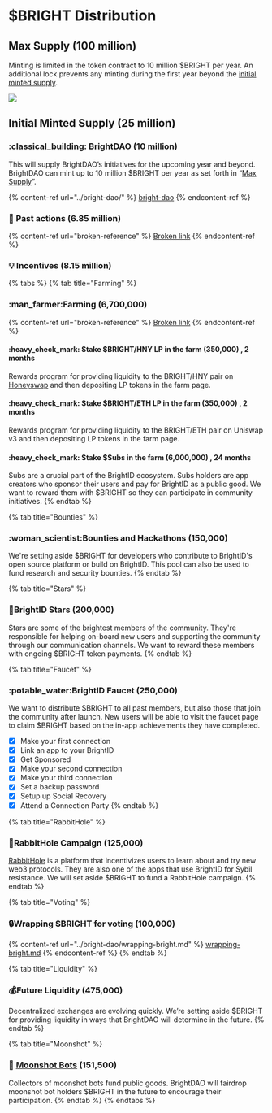 # $BRIGHT Distribution

## Max Supply (100 million) <a href="#max-supply" id="max-supply"></a>

Minting is limited in the token contract to 10 million $BRIGHT per year. An additional lock prevents any minting during the first year beyond the [initial minted supply](bright-distribution.md#initial-minted-supply).

![](<../../.gitbook/assets/Max $BRIGHT Supply Graph\_3.png>)

## Initial Minted Supply (25 million) <a href="#initial-minted-supply" id="initial-minted-supply"></a>

### :classical\_building: BrightDAO (10 million) <a href="#bright-dao" id="bright-dao"></a>

This will supply BrightDAO’s initiatives for the upcoming year and beyond. BrightDAO can mint up to 10 million $BRIGHT per year as set forth in “[Max Supply](bright-distribution.md#max-supply)”.

{% content-ref url="../bright-dao/" %}
[bright-dao](../bright-dao/)
{% endcontent-ref %}

### :gift: Past actions (6.85 million) <a href="#past-actions" id="past-actions"></a>

{% content-ref url="broken-reference" %}
[Broken link](broken-reference)
{% endcontent-ref %}

### :bulb: Incentives (8.15 million) <a href="#incentives" id="incentives"></a>

{% tabs %}
{% tab title="Farming" %}
### :man\_farmer:Farming (6,700,000)

{% content-ref url="broken-reference" %}
[Broken link](broken-reference)
{% endcontent-ref %}

#### :heavy\_check\_mark: Stake $BRIGHT/HNY LP in the farm (350,000) , 2 months

Rewards program for providing liquidity to the BRIGHT/HNY pair on [Honeyswap](https://app.honeyswap.org/) and then depositing LP tokens in the farm page.&#x20;

#### :heavy\_check\_mark: Stake $BRIGHT/ETH LP in the farm (350,000) , 2 months

Rewards program for providing liquidity to the BRIGHT/ETH pair on Uniswap v3 and then depositing LP tokens in the farm page.&#x20;

#### :heavy\_check\_mark: Stake $Subs in the farm (6,000,000) , 24 months

Subs are a crucial part of the BrightID ecosystem. Subs holders are app creators who sponsor their users and pay for BrightID as a public good. We want to reward them with $BRIGHT so they can participate in community initiatives.
{% endtab %}

{% tab title="Bounties" %}
### :woman\_scientist:**Bounties and Hackathons (150,000)**

We're setting aside $BRIGHT for developers who contribute to BrightID's open source platform or build on BrightID. This pool can also be used to fund research and security bounties.
{% endtab %}

{% tab title="Stars" %}
### :star2:**BrightID Stars (200,000)**

Stars are some of the brightest members of the community. They're responsible for helping on-board new users and supporting the community through our communication channels. We want to reward these members with ongoing $BRIGHT token payments.
{% endtab %}

{% tab title="Faucet" %}
### :potable\_water:BrightID Faucet (250,000)

We want to distribute $BRIGHT to all past members, but also those that join the community after launch. New users will be able to visit the faucet page to claim $BRIGHT based on the in-app achievements they have completed.

* [x] Make your first connection
* [x] Link an app to your BrightID
* [x] Get Sponsored
* [x] Make your second connection
* [x] Make your third connection
* [x] Set a backup password
* [x] Setup up Social Recovery
* [x] Attend a Connection Party
{% endtab %}

{% tab title="RabbitHole" %}
### :rabbit2:RabbitHole Campaign (125,000)

[RabbitHole](https://rabbithole.gg/) is a platform that incentivizes users to learn about and try new web3 protocols. They are also one of the apps that use BrightID for Sybil resistance. We will set aside $BRIGHT to fund a RabbitHole campaign.
{% endtab %}

{% tab title="Voting" %}
### :lock:Wrapping $BRIGHT for voting (100,000)

{% content-ref url="../bright-dao/wrapping-bright.md" %}
[wrapping-bright.md](../bright-dao/wrapping-bright.md)
{% endcontent-ref %}
{% endtab %}

{% tab title="Liquidity" %}
### :moneybag:Future Liquidity (475,000)

Decentralized exchanges are evolving quickly. We’re setting aside $BRIGHT for providing liquidity in ways that BrightDAO will determine in the future.
{% endtab %}

{% tab title="Moonshot" %}
### &#x20; 🤖  [Moonshot Bots](https://bots.moonshotcollective.space/) (151,500)

Collectors of moonshot bots fund public goods. BrightDAO will fairdrop moonshot bot holders $BRIGHT in the future to encourage their participation.
{% endtab %}
{% endtabs %}

